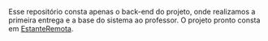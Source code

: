 Esse repositório consta apenas o back-end do projeto, onde realizamos a primeira entrega e a base do sistema ao professor. O projeto pronto consta em [EstanteRemota](https://github.com/sonallycecilia/EstanteRemota).
